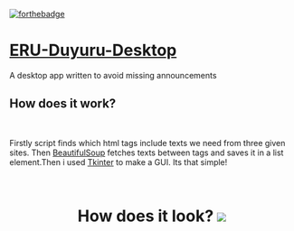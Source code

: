 
[![forthebadge](https://forthebadge.com/images/badges/made-with-python.svg)](http://forthebadge.com)
# [ERU-Duyuru-Desktop](https://github.com/ErdemIpek/ERU-Duyuru-Desktop)

A desktop app written to avoid missing announcements


<h2>
  How does it work?
</h2>

<br>

Firstly script finds which html tags include texts we need from three given sites. Then [BeautifulSoup](https://www.crummy.com/software/BeautifulSoup/bs4/doc/) fetches texts between tags and saves it in a list element.Then i used [Tkinter](https://docs.python.org/3/library/tkinter.html) to make a GUI. Its that simple!


<br>


 <h1 align="center">
    How does it look?
    <img src="https://i.gyazo.com/71a59e4c5c5d1ab11541722114513626.png"/>
  </h1>
